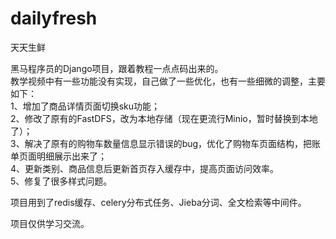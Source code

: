 # dailyfresh
天天生鲜


黑马程序员的Django项目，跟着教程一点点码出来的。  
教学视频中有一些功能没有实现，自己做了一些优化，也有一些细微的调整，主要如下：  
1、增加了商品详情页面切换sku功能；  
2、修改了原有的FastDFS，改为本地存储（现在更流行Minio，暂时替换到本地了）；  
3、解决了原有的购物车数量信息显示错误的bug，优化了购物车页面结构，把账单页面明细展示出来了；  
4、更新类别、商品信息后更新首页存入缓存中，提高页面访问效率。  
5、修复了很多样式问题。  

项目用到了redis缓存、celery分布式任务、Jieba分词、全文检索等中间件。  


项目仅供学习交流。  
